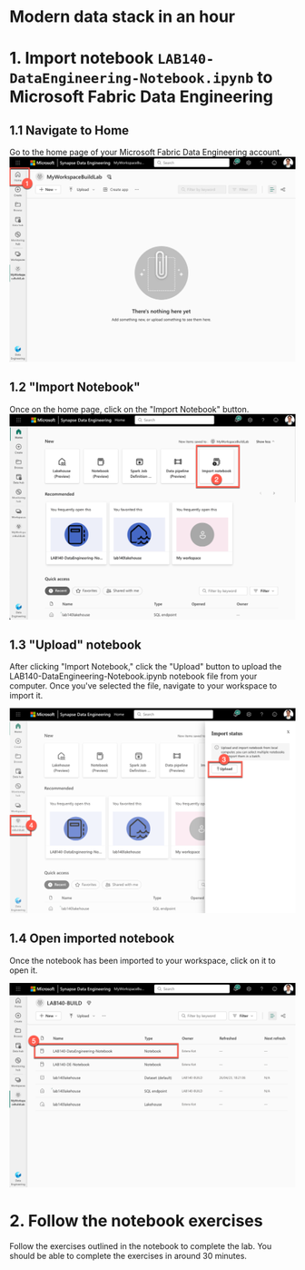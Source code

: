 # Modern data stack in an hour

# 1. Import notebook `LAB140-DataEngineering-Notebook.ipynb` to Microsoft Fabric Data Engineering

## 1.1 Navigate to Home
Go to the home page of your Microsoft Fabric Data Engineering account.
![](assets/img_1.png)

## 1.2 "Import Notebook"
Once on the home page, click on the "Import Notebook" button.
![](assets/img_2.png)

## 1.3 "Upload" notebook

After clicking "Import Notebook," click the "Upload" button to upload the LAB140-DataEngineering-Notebook.ipynb notebook file from your computer. Once you've selected the file, navigate to your workspace to import it.

![](assets/img_3.png)

## 1.4 Open imported notebook
Once the notebook has been imported to your workspace, click on it to open it.

![](assets/img_4.png)

# 2. Follow the notebook exercises
Follow the exercises outlined in the notebook to complete the lab. You should be able to complete the exercises in around 30 minutes.
